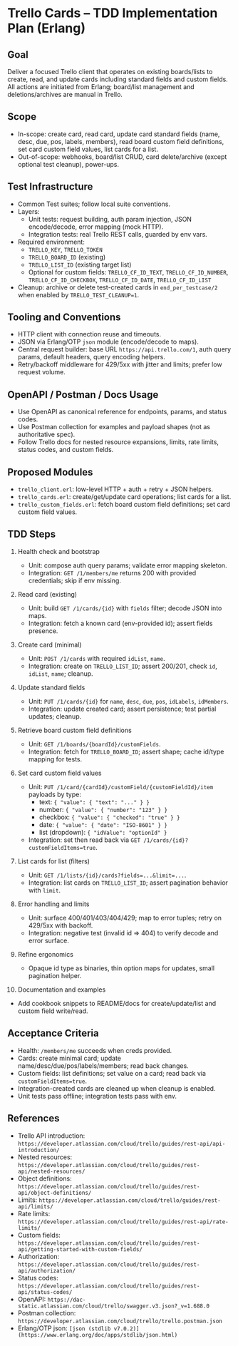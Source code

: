 Trello Cards – TDD Implementation Plan (Erlang)
===============================================

Goal
----
Deliver a focused Trello client that operates on existing boards/lists to create, read, and update cards including standard fields and custom fields. All actions are initiated from Erlang; board/list management and deletions/archives are manual in Trello.

Scope
-----
- In-scope: create card, read card, update card standard fields (name, desc, due, pos, labels, members), read board custom field definitions, set card custom field values, list cards for a list.
- Out-of-scope: webhooks, board/list CRUD, card delete/archive (except optional test cleanup), power-ups.

Test Infrastructure
-------------------
- Common Test suites; follow local suite conventions.
- Layers:
  - Unit tests: request building, auth param injection, JSON encode/decode, error mapping (mock HTTP).
  - Integration tests: real Trello REST calls, guarded by env vars.
- Required environment:
  - `TRELLO_KEY`, `TRELLO_TOKEN`
  - `TRELLO_BOARD_ID` (existing)
  - `TRELLO_LIST_ID` (existing target list)
  - Optional for custom fields: `TRELLO_CF_ID_TEXT`, `TRELLO_CF_ID_NUMBER`, `TRELLO_CF_ID_CHECKBOX`, `TRELLO_CF_ID_DATE`, `TRELLO_CF_ID_LIST`
- Cleanup: archive or delete test-created cards in `end_per_testcase/2` when enabled by `TRELLO_TEST_CLEANUP=1`.

Tooling and Conventions
-----------------------
- HTTP client with connection reuse and timeouts.
- JSON via Erlang/OTP `json` module (encode/decode to maps).
- Central request builder: base URL `https://api.trello.com/1`, auth query params, default headers, query encoding helpers.
- Retry/backoff middleware for 429/5xx with jitter and limits; prefer low request volume.

OpenAPI / Postman / Docs Usage
------------------------------
- Use OpenAPI as canonical reference for endpoints, params, and status codes.
- Use Postman collection for examples and payload shapes (not as authoritative spec).
- Follow Trello docs for nested resource expansions, limits, rate limits, status codes, and custom fields.

Proposed Modules
----------------
- `trello_client.erl`: low-level HTTP + auth + retry + JSON helpers.
- `trello_cards.erl`: create/get/update card operations; list cards for a list.
- `trello_custom_fields.erl`: fetch board custom field definitions; set card custom field values.

TDD Steps
---------
1) Health check and bootstrap
   - Unit: compose auth query params; validate error mapping skeleton.
   - Integration: `GET /1/members/me` returns 200 with provided credentials; skip if env missing.

2) Read card (existing)
   - Unit: build `GET /1/cards/{id}` with `fields` filter; decode JSON into maps.
   - Integration: fetch a known card (env-provided id); assert fields presence.

3) Create card (minimal)
   - Unit: `POST /1/cards` with required `idList`, `name`.
   - Integration: create on `TRELLO_LIST_ID`; assert 200/201, check `id`, `idList`, `name`; cleanup.

4) Update standard fields
   - Unit: `PUT /1/cards/{id}` for `name`, `desc`, `due`, `pos`, `idLabels`, `idMembers`.
   - Integration: update created card; assert persistence; test partial updates; cleanup.

5) Retrieve board custom field definitions
   - Unit: `GET /1/boards/{boardId}/customFields`.
   - Integration: fetch for `TRELLO_BOARD_ID`; assert shape; cache id/type mapping for tests.

6) Set card custom field values
   - Unit: `PUT /1/card/{cardId}/customField/{customFieldId}/item` payloads by type:
     - text: `{ "value": { "text": "..." } }`
     - number: `{ "value": { "number": "123" } }`
     - checkbox: `{ "value": { "checked": "true" } }`
     - date: `{ "value": { "date": "ISO-8601" } }`
     - list (dropdown): `{ "idValue": "optionId" }`
   - Integration: set then read back via `GET /1/cards/{id}?customFieldItems=true`.

7) List cards for list (filters)
   - Unit: `GET /1/lists/{id}/cards?fields=...&limit=...`.
   - Integration: list cards on `TRELLO_LIST_ID`; assert pagination behavior with `limit`.

8) Error handling and limits
   - Unit: surface 400/401/403/404/429; map to error tuples; retry on 429/5xx with backoff.
   - Integration: negative test (invalid id => 404) to verify decode and error surface.

9) Refine ergonomics
   - Opaque id type as binaries, thin option maps for updates, small pagination helper.

10) Documentation and examples
   - Add cookbook snippets to README/docs for create/update/list and custom field write/read.

Acceptance Criteria
-------------------
- Health: `/members/me` succeeds when creds provided.
- Cards: create minimal card; update name/desc/due/pos/labels/members; read back changes.
- Custom fields: list definitions; set value on a card; read back via `customFieldItems=true`.
- Integration-created cards are cleaned up when cleanup is enabled.
- Unit tests pass offline; integration tests pass with env.

References
----------
- Trello API introduction: `https://developer.atlassian.com/cloud/trello/guides/rest-api/api-introduction/`
- Nested resources: `https://developer.atlassian.com/cloud/trello/guides/rest-api/nested-resources/`
- Object definitions: `https://developer.atlassian.com/cloud/trello/guides/rest-api/object-definitions/`
- Limits: `https://developer.atlassian.com/cloud/trello/guides/rest-api/limits/`
- Rate limits: `https://developer.atlassian.com/cloud/trello/guides/rest-api/rate-limits/`
- Custom fields: `https://developer.atlassian.com/cloud/trello/guides/rest-api/getting-started-with-custom-fields/`
- Authorization: `https://developer.atlassian.com/cloud/trello/guides/rest-api/authorization/`
- Status codes: `https://developer.atlassian.com/cloud/trello/guides/rest-api/status-codes/`
- OpenAPI: `https://dac-static.atlassian.com/cloud/trello/swagger.v3.json?_v=1.688.0`
- Postman collection: `https://developer.atlassian.com/cloud/trello/trello.postman.json`
- Erlang/OTP json: `[json (stdlib v7.0.2)](https://www.erlang.org/doc/apps/stdlib/json.html)`


